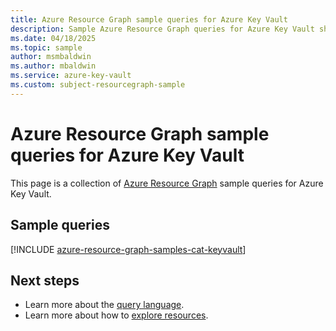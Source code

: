 ```yaml
---
title: Azure Resource Graph sample queries for Azure Key Vault
description: Sample Azure Resource Graph queries for Azure Key Vault showing use of resource types and tables to access Azure Key Vault related resources and properties.
ms.date: 04/18/2025
ms.topic: sample
author: msmbaldwin
ms.author: mbaldwin
ms.service: azure-key-vault
ms.custom: subject-resourcegraph-sample
---
```

# Azure Resource Graph sample queries for Azure Key Vault

This page is a collection of [Azure Resource Graph](/azure/governance/resource-graph/overview) sample queries for Azure Key Vault.

## Sample queries

[!INCLUDE [azure-resource-graph-samples-cat-keyvault](./includes/azure-key-vault.md)]

## Next steps

- Learn more about the [query language](/azure/governance/resource-graph/concepts/query-language).
- Learn more about how to [explore resources](/azure/governance/resource-graph/concepts/explore-resources).
